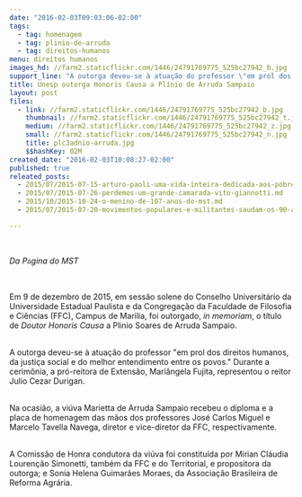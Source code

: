 ```yaml
---
date: "2016-02-03T09:03:06-02:00"
tags:
  - tag: homenagem
  - tag: plinio-de-arruda
  - tag: direitos-humanos
menu: direitos humanos
images_hd: //farm2.staticflickr.com/1446/24791769775_525bc27942_b.jpg
support_line: "A outorga deveu-se à atuação do professor \"em prol dos direitos humanos, da justiça social e do melhor entendimento entre os povos"
title: Unesp outorga Honoris Causa a Plínio de Arruda Sampaio
layout: post
files:
  - link: //farm2.staticflickr.com/1446/24791769775_525bc27942_b.jpg
    thumbnail: //farm2.staticflickr.com/1446/24791769775_525bc27942_t.jpg
    medium: //farm2.staticflickr.com/1446/24791769775_525bc27942_z.jpg
    small: //farm2.staticflickr.com/1446/24791769775_525bc27942_n.jpg
    title: plc3adnio-arruda.jpg
    $$hashKey: 02M
created_date: "2016-02-03T10:08:27-02:00"
published: true
releated_posts:
  - 2015/07/2015-07-15-arturo-paoli-uma-vida-inteira-dedicada-aos-pobres.md
  - 2015/07/2015-07-26-perdemos-um-grande-camarada-vito-giannotti.md
  - 2015/10/2015-10-24-o-menino-de-107-anos-do-mst.md
  - 2015/07/2015-07-20-movimentos-populares-e-militantes-saudam-os-90-anos-de-clara-charf.md

---
```

<p class="p1">&nbsp;</p>

<p class="p1"><em>Da&nbsp;P</em><span style="font-weight: bold; color: rgb(106, 106, 106); font-family: arial, sans-serif; font-size: small; line-height: 18.2px;">&aacute;</span><em>gina do MST&nbsp;</em></p>

<p class="p1">&nbsp;</p>

<p class="p1"><span class="s1">Em 9 de dezembro de 2015, em sess&atilde;o solene do Conselho Universit&aacute;rio da Universidade Estadual Paulista e da Congrega&ccedil;&atilde;o da Faculdade de Filosofia e Ci&ecirc;ncias (FFC), Campus de Marilia, foi outorgado,&nbsp;</span><span class="s1"><i>in memoriam</i>, o t&iacute;tulo de <i>Doutor Honoris Causa </i>a Plinio Soares de Arruda Sampaio. </span></p>

<p class="p1"><br />
<span class="s1">A outorga deveu-se &agrave; atua&ccedil;&atilde;o do professor &quot;em prol dos direitos humanos, da justi&ccedil;a social e do melhor entendimento entre os povos.&quot; Durante a cerim&ocirc;nia, a pr&oacute;-reitora de Extens&atilde;o, Mari&acirc;ngela Fujita, representou o reitor Julio Cezar Durigan. </span></p>

<p class="p1"><br />
<span class="s1">Na ocasi&atilde;o, a vi&uacute;va Marietta de Arruda Sampaio recebeu o diploma e a placa de homenagem das m&atilde;os dos professores Jos&eacute; Carlos Miguel e Marcelo Tavella Navega, diretor e vice-diretor da FFC, respectivamente. </span></p>

<p class="p1"><br />
<span class="s1">A Comiss&atilde;o de Honra condutora da vi&uacute;va foi constitu&iacute;da por Mirian Cl&aacute;udia Louren&ccedil;&atilde;o Simonetti, tamb&eacute;m da FFC e do Territorial, e propositora da outorga; e Sonia Helena Guimar&atilde;es Moraes, da Associa&ccedil;&atilde;o Brasileira de Reforma Agr&aacute;ria.</span></p>
